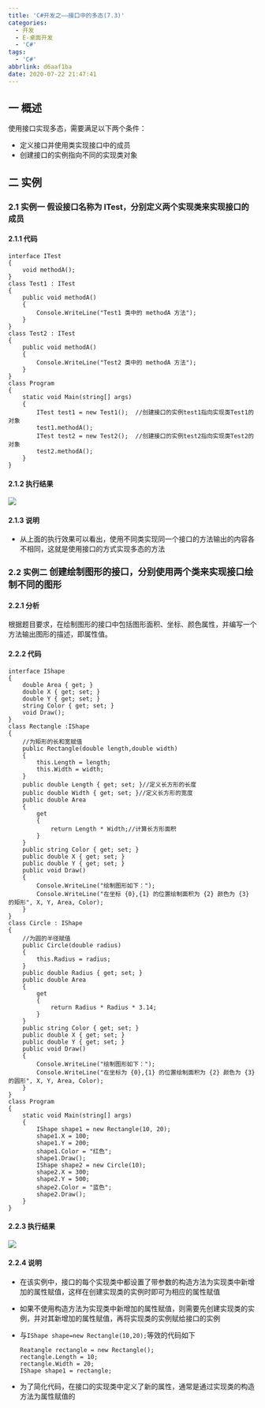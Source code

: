 ```yaml
---
title: 'C#开发之——接口中的多态(7.3)'
categories:
  - 开发
  - E-桌面开发
  - 'C#'
tags:
  - 'C#'
abbrlink: d6aaf1ba
date: 2020-07-22 21:47:41
---
```

## 一 概述

使用接口实现多态，需要满足以下两个条件：

* 定义接口并使用类实现接口中的成员
* 创建接口的实例指向不同的实现类对象

<!--more-->

## 二    实例

### 2.1 实例一 <font size=3> 假设接口名称为 ITest，分别定义两个实现类来实现接口的成员 </font>

#### 2.1.1 代码

```
interface ITest
{
    void methodA();
}
class Test1 : ITest
{
    public void methodA()
    {
        Console.WriteLine("Test1 类中的 methodA 方法");
    }
}
class Test2 : ITest
{
    public void methodA()
    {
        Console.WriteLine("Test2 类中的 methodA 方法");
    }
}
class Program
{
    static void Main(string[] args)
    {
        ITest test1 = new Test1();  //创建接口的实例test1指向实现类Test1的对象
        test1.methodA();
        ITest test2 = new Test2();  //创建接口的实例test2指向实现类Test2的对象
        test2.methodA();
    }
}
```

#### 2.1.2 执行结果
![][1]

#### 2.1.3 说明

* 从上面的执行效果可以看出，使用不同类实现同一个接口的方法输出的内容各不相同，这就是使用接口的方式实现多态的方法

### 2.2 实例二 <font size=4> 创建绘制图形的接口，分别使用两个类来实现接口绘制不同的图形 </font>

#### 2.2.1 分析

 根据题目要求，在绘制图形的接口中包括图形面积、坐标、颜色属性，并编写一个方法输出图形的描述，即属性值。 

#### 2.2.2 代码

```
interface IShape
{
    double Area { get; }
    double X { get; set; }
    double Y { get; set; }
    string Color { get; set; }
    void Draw();
}
class Rectangle :IShape
{
    //为矩形的长和宽赋值
    public Rectangle(double length,double width)
    {
        this.Length = length;
        this.Width = width;
    }
    public double Length { get; set; }//定义长方形的长度
    public double Width { get; set; }//定义长方形的宽度
    public double Area
    {
        get
        {
            return Length * Width;//计算长方形面积
        }
    }
    public string Color { get; set; }
    public double X { get; set; }
    public double Y { get; set; }
    public void Draw()
    {
        Console.WriteLine("绘制图形如下：");
        Console.WriteLine("在坐标 {0},{1} 的位置绘制面积为 {2} 颜色为 {3} 的矩形", X, Y, Area, Color);
    }
}
class Circle : IShape
{
    //为圆的半径赋值
    public Circle(double radius)
    {
        this.Radius = radius;
    }
    public double Radius { get; set; }
    public double Area
    {
        get
        {
            return Radius * Radius * 3.14;
        }
    }
    public string Color { get; set; }
    public double X { get; set; }
    public double Y { get; set; }
    public void Draw()
    {
        Console.WriteLine("绘制图形如下：");
        Console.WriteLine("在坐标为 {0},{1} 的位置绘制面积为 {2} 颜色为 {3} 的圆形", X, Y, Area, Color);
    }
}
class Program
{
    static void Main(string[] args)
    {
        IShape shape1 = new Rectangle(10, 20);
        shape1.X = 100;
        shape1.Y = 200;
        shape1.Color = "红色";
        shape1.Draw();
        IShape shape2 = new Circle(10);
        shape2.X = 300;
        shape2.Y = 500;
        shape2.Color = "蓝色";
        shape2.Draw();
    }
}
```

#### 2.2.3 执行结果
![][2]

#### 2.2.4 说明

* 在该实例中，接口的每个实现类中都设置了带参数的构造方法为实现类中新增加的属性赋值，这样在创建实现类的实例时即可为相应的属性赋值

* 如果不使用构造方法为实现类中新增加的属性赋值，则需要先创建实现类的实例，并对其新增加的属性赋值，再将实现类的实例赋给接口的实例

* 与`IShape shape=new Rectangle(10,20);`等效的代码如下

  ```
  Reatangle rectangle = new Rectangle();
  rectangle.Length = 10;
  rectangle.Width = 20;
  IShape shape1 = rectangle;
  ```

* 为了简化代码，在接口的实现类中定义了新的属性，通常是通过实现类的构造方法为属性赋值的



[1]:https://cdn.jsdelivr.net/gh/PGzxc/CDN/blog-image/csharp-interface-duotai-methoda.png
[2]:https://cdn.jsdelivr.net/gh/PGzxc/CDN/blog-image/csharp-interface-shape.png
